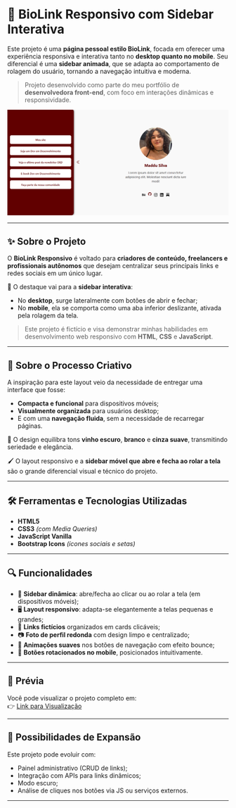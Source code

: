# 📱 BioLink Responsivo com Sidebar Interativa

Este projeto é uma **página pessoal estilo BioLink**, focada em oferecer uma experiência responsiva e interativa tanto no **desktop quanto no mobile**. Seu diferencial é uma **sidebar animada**, que se adapta ao comportamento de rolagem do usuário, tornando a navegação intuitiva e moderna.

> Projeto desenvolvido como parte do meu portfólio de **desenvolvedora front-end**, com foco em interações dinâmicas e responsividade.

![Capa do Projeto](assets/img/capa.png)

---

## ✨ Sobre o Projeto

O **BioLink Responsivo** é voltado para **criadores de conteúdo, freelancers e profissionais autônomos** que desejam centralizar seus principais links e redes sociais em um único lugar.

🧩 O destaque vai para a **sidebar interativa**:
- No **desktop**, surge lateralmente com botões de abrir e fechar;
- No **mobile**, ela se comporta como uma aba inferior deslizante, ativada pela rolagem da tela.

> Este projeto é fictício e visa demonstrar minhas habilidades em desenvolvimento web responsivo com **HTML**, **CSS** e **JavaScript**.

---

## 🎨 Sobre o Processo Criativo

A inspiração para este layout veio da necessidade de entregar uma interface que fosse:

- **Compacta e funcional** para dispositivos móveis;
- **Visualmente organizada** para usuários desktop;
- E com uma **navegação fluida**, sem a necessidade de recarregar páginas.

🧾 O design equilibra tons **vinho escuro**, **branco** e **cinza suave**, transmitindo seriedade e elegância.

🖌️ O layout responsivo e a **sidebar móvel que abre e fecha ao rolar a tela** são o grande diferencial visual e técnico do projeto.

---

## 🛠️ Ferramentas e Tecnologias Utilizadas

- **HTML5**  
- **CSS3** *(com Media Queries)*  
- **JavaScript Vanilla**  
- **Bootstrap Icons** *(ícones sociais e setas)*  

---

## 🔍 Funcionalidades

- 🔁 **Sidebar dinâmica**: abre/fecha ao clicar ou ao rolar a tela (em dispositivos móveis);  
- 🖥️ **Layout responsivo**: adapta-se elegantemente a telas pequenas e grandes;  
- 📎 **Links fictícios** organizados em cards clicáveis;  
- 📷 **Foto de perfil redonda** com design limpo e centralizado;  
- 💬 **Animações suaves** nos botões de navegação com efeito bounce;  
- 📱 **Botões rotacionados no mobile**, posicionados intuitivamente.

---

## 📸 Prévia

Você pode visualizar o projeto completo em:  
👉 [Link para Visualização](https://bio-link2.vercel.app/) 

---

## 🧠 Possibilidades de Expansão

Este projeto pode evoluir com:

- Painel administrativo (CRUD de links);
- Integração com APIs para links dinâmicos;
- Modo escuro;
- Análise de cliques nos botões via JS ou serviços externos.

---




